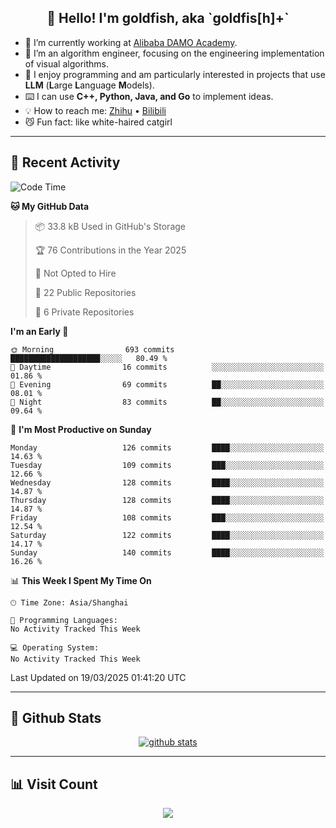 
<h2 align="center">👋 Hello! I'm goldfish, aka `goldfis[h]+`</h2>

- 📍 I’m currently working at [Alibaba DAMO Academy](https://damo.alibaba.com/).  
- 🌱 I’m an algorithm engineer, focusing on the engineering implementation of visual algorithms.  
- 💬 I enjoy programming and am particularly interested in projects that use **LLM** (**L**arge **L**anguage **M**odels).   
- ⌨️ I can use **C++, Python, Java, and Go** to implement ideas.  
- 💡 How to reach me: [Zhihu](https://www.zhihu.com/people/goldfishh) • [Bilibili](https://space.bilibili.com/11349246)  
- 😼 Fun fact: like white-haired catgirl  

-------

## 🔧 Recent Activity

<!--START_SECTION:waka-->
![Code Time](http://img.shields.io/badge/Code%20Time-94%20hrs%2013%20mins-blue)

**🐱 My GitHub Data** 

> 📦 33.8 kB Used in GitHub's Storage 
 > 
> 🏆 76 Contributions in the Year 2025
 > 
> 🚫 Not Opted to Hire
 > 
> 📜 22 Public Repositories 
 > 
> 🔑 6 Private Repositories 
 > 
**I'm an Early 🐤** 

```text
🌞 Morning                693 commits         ████████████████████░░░░░   80.49 % 
🌆 Daytime                16 commits          ░░░░░░░░░░░░░░░░░░░░░░░░░   01.86 % 
🌃 Evening                69 commits          ██░░░░░░░░░░░░░░░░░░░░░░░   08.01 % 
🌙 Night                  83 commits          ██░░░░░░░░░░░░░░░░░░░░░░░   09.64 % 
```
📅 **I'm Most Productive on Sunday** 

```text
Monday                   126 commits         ████░░░░░░░░░░░░░░░░░░░░░   14.63 % 
Tuesday                  109 commits         ███░░░░░░░░░░░░░░░░░░░░░░   12.66 % 
Wednesday                128 commits         ████░░░░░░░░░░░░░░░░░░░░░   14.87 % 
Thursday                 128 commits         ████░░░░░░░░░░░░░░░░░░░░░   14.87 % 
Friday                   108 commits         ███░░░░░░░░░░░░░░░░░░░░░░   12.54 % 
Saturday                 122 commits         ████░░░░░░░░░░░░░░░░░░░░░   14.17 % 
Sunday                   140 commits         ████░░░░░░░░░░░░░░░░░░░░░   16.26 % 
```


📊 **This Week I Spent My Time On** 

```text
🕑︎ Time Zone: Asia/Shanghai

💬 Programming Languages: 
No Activity Tracked This Week

💻 Operating System: 
No Activity Tracked This Week
```


 Last Updated on 19/03/2025 01:41:20 UTC
<!--END_SECTION:waka-->

-------

## 📆 Github Stats

<p align="center">
    <a href="https://github.com/anuraghazra/github-readme-stats">
      <img src="https://github-readme-stats.vercel.app/api?username=goldfishh&show_icons=true&theme=dracula" alt="github stats" />
    </a>
</p>

-------

## 📊 Visit Count

<p align="center">
  <a href="https://count.getloli.com/"><img src="https://count.getloli.com/get/@:goldfishh?theme=rule34"></a>
</p>

